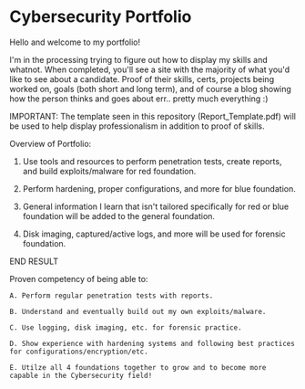 # Cybersecurity Portfolio



Hello and welcome to my portfolio!

I'm in the processing trying to figure out how to display my skills and whatnot. When completed, you'll see a site with the majority of what you'd like to see about a candidate. Proof of their skills, certs, projects being worked on, goals (both short and long term), and of course a blog showing how the person thinks and goes about err.. pretty much everything :) 


IMPORTANT: The template seen in this repository (Report_Template.pdf) will be used to help display professionalism in addition to proof of skills.



Overview of Portfolio:

1. Use tools and resources to perform penetration tests, create reports, and build exploits/malware for red foundation.

2. Perform hardening, proper configurations, and more for blue foundation.

3. General information I learn that isn't tailored specifically for red or blue foundation will be added to the general foundation.

4. Disk imaging, captured/active logs, and more will be used for forensic foundation.

END RESULT

Proven competency of being able to:
    
    A. Perform regular penetration tests with reports.

    B. Understand and eventually build out my own exploits/malware.

    C. Use logging, disk imaging, etc. for forensic practice.

    D. Show experience with hardening systems and following best practices for configurations/encryption/etc.
    
    E. Utilze all 4 foundations together to grow and to become more capable in the Cybersecurity field!



